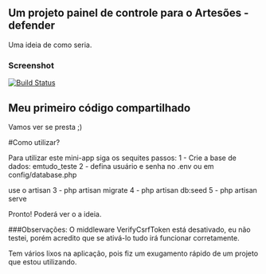 ## Um projeto painel de controle para o Artesões - defender

Uma ideia de como seria.

### Screenshot

[![Build Status](https://raw.githubusercontent.com/emtudo/screenshot.png)](https://raw.githubusercontent.com/emtudo/screenshot.png)

## Meu primeiro código compartilhado

Vamos ver se presta ;)

#Como utilizar?

Para utilizar este mini-app siga os sequites passos:
1 - Crie a base de dados: emtudo_teste
2 - defina usuário e senha no .env ou em config/database.php

use o artisan
3 - php artisan migrate
4 - php artisan db:seed
5 - php artisan serve

Pronto! Poderá ver o a ideia.

###Observações:
O middleware VerifyCsrfToken está desativado, eu não testei, porém acredito que se ativá-lo tudo irá funcionar corretamente.

Tem vários lixos na aplicação, pois fiz um exugamento rápido de um projeto que estou utilizando.
